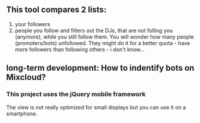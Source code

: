 
## This tool compares 2 lists: 
1. your followers 
2. people you follow 
and filters out the DJs, that are not folling you (anymore), while you still follow them. 
You will wonder how many people (promoters/bots) unfollowed. 
They might do it for a better quota - have more followers than following others - i don't know...  

## long-term development: How to indentify bots on Mixcloud? 

### This project uses the jQuery mobile framework 
The view is not really optimized for small displays but you can use it on a smartphone. 

